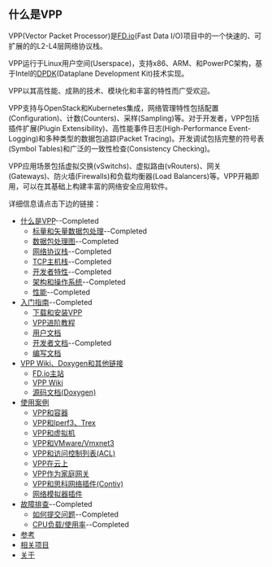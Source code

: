 ## 什么是VPP
VPP(Vector Packet Processor)是[FD.io](https://fd.io/)(Fast Data I/O)项目中的一个快速的、可扩展的的L2-L4层网络协议栈。

VPP运行于Linux用户空间(Userspace)，支持x86、ARM、和PowerPC架构，基于Intel的[DPDK](https://www.dpdk.org/)(Dataplane Development Kit)技术实现。

VPP以其高性能、成熟的技术、模块化和丰富的特性而广受欢迎。

VPP支持与OpenStack和Kubernetes集成，网络管理特性包括配置(Configuration)、计数(Counters)、采样(Sampling)等。对于开发者，VPP包括插件扩展(Plugin Extensibility)、高性能事件日志(High-Performance Event-Logging)和多种类型的数据包追踪(Packet Tracing)。开发调试包括完整的符号表(Symbol Tables)和广泛的一致性检查(Consistency Checking)。

VPP应用场景包括虚拟交换(vSwitchs)、虚拟路由(vRouters)、网关(Gateways)、防火墙(Firewalls)和负载均衡器(Load Balancers)等。VPP开箱即用，可以在其基础上构建丰富的网络安全应用软件。

详细信息请点击下边的链接：
* [什么是VPP](https://github.com/penybai/vpp-docs)--Completed
  - [标量和矢量数据包处理](https://github.com/penybai/vpp-docs/blob/master/The-Vector-Packet-Processor/Scalar-vs-Vector-packet-processing.md)--Completed
  - [数据包处理图](https://github.com/penybai/vpp-docs/blob/master/The-Vector-Packet-Processor/The-Packet-Processing-Graph.md)--Completed
  - [网络协议栈](https://github.com/penybai/vpp-docs/blob/master/The-Vector-Packet-Processor/Network-Stack.md)--Completed
  - [TCP主机栈](https://github.com/penybai/vpp-docs/blob/master/The-Vector-Packet-Processor/TCP-Host-Stack.md)--Completed
  - [开发者特性](https://github.com/penybai/vpp-docs/blob/master/The-Vector-Packet-Processor/Features-for-Developers.md)--Completed
  - [架构和操作系统](https://github.com/penybai/vpp-docs/blob/master/The-Vector-Packet-Processor/Architectures-and-Operating-Systems.md)--Completed
  - [性能](https://github.com/penybai/vpp-docs/blob/master/The-Vector-Packet-Processor/Performance.md)--Completed
* [入门指南](https://github.com/penybai/vpp-docs/blob/master/Getting-Started/Getting-Started.md)--Completed
  - [下载和安装VPP](https://github.com/penybai/vpp-docs/blob/master/Getting-Started/Downloading-and-Installing-VPP/Downloading-and-Installing-VPP.md)
  - [VPP进阶教程](https://github.com/penybai/vpp-docs/blob/master/Getting-Started/Porgressive-VPP-Tutorial/Porgressive-VPP-Tutorial.md)
  - [用户文档](https://github.com/penybai/vpp-docs/blob/master/Getting-Started/For-Users/For-Users.md)
  - [开发者文档](https://github.com/penybai/vpp-docs/blob/master/Getting-Started/For-Developers/For-Developers.md)--Completed
  - [编写文档](https://github.com/penybai/vpp-docs/blob/master/Getting-Started/Writting-Documents/Writting-Documents.md)
* [VPP Wiki、Doxygen和其他链接](https://github.com/penybai/vpp-docs/blob/master/VPP-Wiki-Doxygen-and-Other-Links.md)
  - [FD.io主站](https://github.com/penybai/vpp-docs/blob/master/FD_io-Main-Site.md)
  - [VPP Wiki](https://github.com/penybai/vpp-docs/blob/master/VPP-Wiki.md)
  - [源码文档(Doxygen)](https://github.com/penybai/vpp-docs/blob/master/Source-code-Documents-doxygen.md)
* [使用案例](https://github.com/penybai/vpp-docs/blob/master/Use-Cases.md)
  - [VPP和容器](https://github.com/penybai/vpp-docs/blob/master/VPP-with-Containers.md)
  - [VPP和Iperf3、Trex](https://github.com/penybai/vpp-docs/blob/master/VPP-with-Iperf3-and-Trex.md)
  - [VPP和虚拟机](https://github.com/penybai/vpp-docs/blob/master/FD_io-VPP-with-Virutal-Machines.md)
  - [VPP和VMware/Vmxnet3](https://github.com/penybai/vpp-docs/blob/master/VPP-with-WMware-Vmxnet3.md)
  - [VPP和访问控制列表(ACL)](https://github.com/penybai/vpp-docs/blob/master/Access-Control-List-with-FD_io-VPP.md)
  - [VPP在云上](https://github.com/penybai/vpp-docs/blob/master/VPP-inside-the-Cloud.md)
  - [VPP作为家庭网关](https://github.com/penybai/vpp-docs/blob/master/Using-VPP-as-a-Home-Gateway.md)
  - [VPP和思科网络插件(Contiv)](https://github.com/penybai/vpp-docs/blob/master/Contiv-VPP.md)
  - [网络模拟器插件](https://github.com/penybai/vpp-docs/blob/master/Network-Simulator-Plugin.md)
* [故障排查](https://github.com/penybai/vpp-docs/blob/master/Troubleshooting/Troubleshooting.md)--Completed
  - [如何提交问题](https://github.com/penybai/vpp-docs/blob/master/Troubleshooting/How-to-Report-an-Issue/How-to-Report-an-Issue.md)--Completed
  - [CPU负载/使用率](https://github.com/penybai/vpp-docs/blob/master/Troubleshooting/CPU-Load-Usage/CPU-Load-Usage.md)--Completed
* [参考](https://github.com/penybai/vpp-docs/blob/master/Reference.md)
* [相关项目](https://github.com/penybai/vpp-docs/blob/master/Related-Projects.md)
* [关于](https://github.com/penybai/vpp-docs/blob/master/About.md)